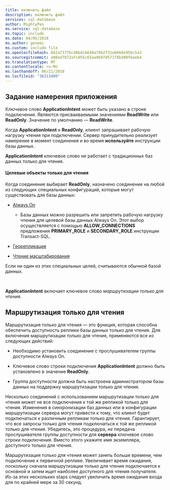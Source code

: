 ```yaml
---
title: включить файл
description: включить файл
services: sql-database
author: MightyPen
ms.service: sql-database
ms.topic: include
ms.date: 04/05/2018
ms.author: genemi
ms.custom: include file
ms.openlocfilehash: 842a7377bcd6bdcb649a78b2f31eb66de95bc5a3
ms.sourcegitcommit: a98ed7872afc055c65aa9697d571f8b300f6eeb4
ms.translationtype: MT
ms.contentlocale: ru-RU
ms.lasthandoff: 06/21/2018
ms.locfileid: "36313400"
---
```

## <a name="specifying-application-intent"></a>Задание намерения приложения

Ключевое слово **ApplicationIntent** может быть указано в строке подключения. Являются присваиваемыми значениями **ReadWrite** или **ReadOnly**. Значение по умолчанию — **ReadWrite**.

Когда **ApplicationIntent = ReadOnly**, клиент запрашивает рабочую нагрузку чтения при подключении. Сервер принудительно реализует намерение в момент соединения и во время **используйте** инструкции базы данных.

**ApplicationIntent** ключевое слово не работает с традиционных баз данных только для чтения.  


#### <a name="targets-of-readonly"></a>Целевые объекты только для чтения

Когда соединение выбирает **ReadOnly**, назначено соединение на любой из следующих специальных конфигураций, которые могут существовать для базы данных:

- [Always On](~/database-engine/availability-groups/windows/overview-of-always-on-availability-groups-sql-server.md)
    - Базы данных можно разрешить или запретить рабочую нагрузку чтения для целевой базы данных Always On. Этот выбор осуществляется с помощью **ALLOW_CONNECTIONS** предложения **PRIMARY_ROLE** и **SECONDARY_ROLE** инструкции Transact-SQL.

- [Георепликация](https://docs.microsoft.com/azure/sql-database/sql-database-geo-replication-overview)

- [Чтение масштабирования](https://docs.microsoft.com/azure/sql-database/sql-database-read-scale-out)

Если ни один из этих специальных целей, считываются обычной базой данных.

&nbsp;

**ApplicationIntent** включает ключевое слово *маршрутизации только для чтения*.


## <a name="read-only-routing"></a>Маршрутизация только для чтения

Маршрутизация только для чтения — это функция, которая способна обеспечить доступность реплики базы данных только для чтения. Для включения маршрутизации только для чтения, применяются все из следующих действий:

- Необходимо установить соединение с прослушивателем группы доступности Always On.

- Ключевое слово строки подключения **ApplicationIntent** должно быть установлено в значение **ReadOnly**.

- Группа доступности должна быть настроена администратором базы данных на поддержку маршрутизации только для чтения.

Несколько соединений с использованием маршрутизации только для чтения может не все подключения к той же репликой только для чтения. Изменения в синхронизации баз данных или в конфигурации маршрутизации сервера могут привести к тому, что клиент будет подключаться к различным репликам только для чтения. Гарантирует, что все запросы только для чтения подключаться к той же репликой только для чтения. Убедитесь, это процедура, *не* передача прослушивателя группы доступности для **сервера** ключевое слово строки подключения. Вместо этого укажите имя экземпляра, доступного только для чтения.

Маршрутизация только для чтения может занять больше времени, чем подключение к первичной реплике. Увеличивает время ожидания, поскольку сначала маршрутизации только для чтения подключается к основной и затем ищет наиболее доступного для чтения получателя. Из-за этих нескольких staps следует увеличить время ожидания входа для по крайней мере за 30 секунд.


